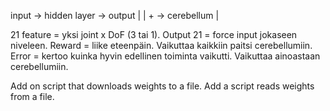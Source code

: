 input -> hidden layer -> output
    |       |          +
    ->  cerebellum     |

21 feature = yksi joint x DoF (3 tai 1). Output 21 = force input jokaseen niveleen.
Reward = liike eteenpäin. Vaikuttaa kaikkiin paitsi cerebellumiin.
Error  = kertoo kuinka hyvin edellinen toiminta vaikutti. Vaikuttaa ainoastaan cerebellumiin.

Add on script that downloads weights to a file. Add a script reads weights from a file.